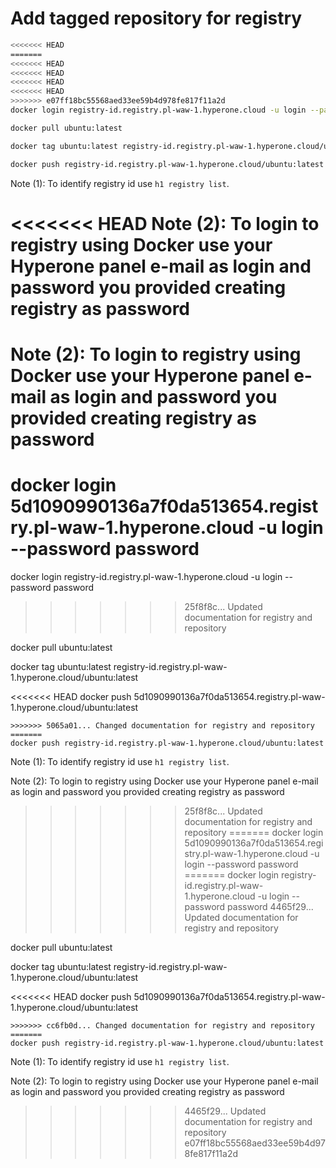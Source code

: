 # Add tagged repository for registry

```bash
<<<<<<< HEAD
=======
<<<<<<< HEAD
<<<<<<< HEAD
<<<<<<< HEAD
<<<<<<< HEAD
>>>>>>> e07ff18bc55568aed33ee59b4d978fe817f11a2d
docker login registry-id.registry.pl-waw-1.hyperone.cloud -u login --password password 

docker pull ubuntu:latest

docker tag ubuntu:latest registry-id.registry.pl-waw-1.hyperone.cloud/ubuntu:latest

docker push registry-id.registry.pl-waw-1.hyperone.cloud/ubuntu:latest
```

Note (1): To identify registry id use ```h1 registry list```.

<<<<<<< HEAD
Note (2): To login to registry using Docker use your Hyperone panel e-mail as login and password you provided creating registry as password 
=======
Note (2): To login to registry using Docker use your Hyperone panel e-mail as login and password you provided creating registry as password 
=======
docker login 5d1090990136a7f0da513654.registry.pl-waw-1.hyperone.cloud -u login --password password 
=======
docker login registry-id.registry.pl-waw-1.hyperone.cloud -u login --password password 
>>>>>>> 25f8f8c... Updated documentation for registry and repository

docker pull ubuntu:latest

docker tag ubuntu:latest registry-id.registry.pl-waw-1.hyperone.cloud/ubuntu:latest

<<<<<<< HEAD
docker push 5d1090990136a7f0da513654.registry.pl-waw-1.hyperone.cloud/ubuntu:latest
```
>>>>>>> 5065a01... Changed documentation for registry and repository
=======
docker push registry-id.registry.pl-waw-1.hyperone.cloud/ubuntu:latest
```

Note (1): To identify registry id use ```h1 registry list```.

Note (2): To login to registry using Docker use your Hyperone panel e-mail as login and password you provided creating registry as password 
>>>>>>> 25f8f8c... Updated documentation for registry and repository
=======
docker login 5d1090990136a7f0da513654.registry.pl-waw-1.hyperone.cloud -u login --password password 
=======
docker login registry-id.registry.pl-waw-1.hyperone.cloud -u login --password password 
>>>>>>> 4465f29... Updated documentation for registry and repository

docker pull ubuntu:latest

docker tag ubuntu:latest registry-id.registry.pl-waw-1.hyperone.cloud/ubuntu:latest

<<<<<<< HEAD
docker push 5d1090990136a7f0da513654.registry.pl-waw-1.hyperone.cloud/ubuntu:latest
```
>>>>>>> cc6fb0d... Changed documentation for registry and repository
=======
docker push registry-id.registry.pl-waw-1.hyperone.cloud/ubuntu:latest
```

Note (1): To identify registry id use ```h1 registry list```.

Note (2): To login to registry using Docker use your Hyperone panel e-mail as login and password you provided creating registry as password 
>>>>>>> 4465f29... Updated documentation for registry and repository
>>>>>>> e07ff18bc55568aed33ee59b4d978fe817f11a2d
